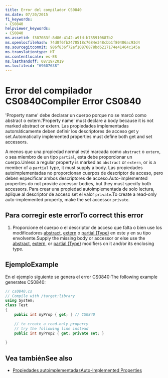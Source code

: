 ```yaml
---
title: Error del compilador CS0840
ms.date: 07/20/2015
f1_keywords:
- CS0840
helpviewer_keywords:
- CS0840
ms.assetid: f307083f-8d86-4142-a9fd-b735910687b2
ms.openlocfilehash: 74d8f6fb2470518c7684e348cbb1f80406ac93d4
ms.sourcegitcommit: 986f836f72ef10876878bd6217174e41464c145a
ms.translationtype: HT
ms.contentlocale: es-ES
ms.lasthandoff: 08/19/2019
ms.locfileid: "69607638"
---
```

# <a name="compiler-error-cs0840"></a><span data-ttu-id="22c62-102">Error del compilador CS0840</span><span class="sxs-lookup"><span data-stu-id="22c62-102">Compiler Error CS0840</span></span>
<span data-ttu-id="22c62-103">'Property name' debe declarar un cuerpo porque no se marcó como abstract o extern.</span><span class="sxs-lookup"><span data-stu-id="22c62-103">'Property name' must declare a body because it is not marked abstract or extern.</span></span> <span data-ttu-id="22c62-104">Las propiedades implementadas automáticamente deben definir los descriptores de acceso get y set.</span><span class="sxs-lookup"><span data-stu-id="22c62-104">Automatically implemented properties must define both get and set accessors.</span></span>  
  
 <span data-ttu-id="22c62-105">A menos que una propiedad normal esté marcada como `abstract` o `extern`, o sea miembro de un tipo `partial`, esta debe proporcionar un cuerpo.</span><span class="sxs-lookup"><span data-stu-id="22c62-105">Unless a regular property is marked as `abstract` or `extern`, or is a member of a `partial` type, it must supply a body.</span></span> <span data-ttu-id="22c62-106">Las propiedades autoimplementadas no proporcionan cuerpos de descriptor de acceso, pero deben especificar ambos descriptores de acceso.</span><span class="sxs-lookup"><span data-stu-id="22c62-106">Auto-implemented properties do not provide accessor bodies, but they must specify both accessors.</span></span> <span data-ttu-id="22c62-107">Para crear una propiedad autoimplementada de solo lectura, aplique al descriptor de acceso set el valor `private`.</span><span class="sxs-lookup"><span data-stu-id="22c62-107">To create a read-only auto-implemented property, make the set accessor `private`.</span></span>  
  
## <a name="to-correct-this-error"></a><span data-ttu-id="22c62-108">Para corregir este error</span><span class="sxs-lookup"><span data-stu-id="22c62-108">To correct this error</span></span>  
  
1. <span data-ttu-id="22c62-109">Proporcione el cuerpo o el descriptor de acceso que falta o bien use los modificadores [abstract](../keywords/abstract.md), [extern](../keywords/extern.md) o [partial (Type)](../keywords/partial-type.md) en este y en su tipo envolvente.</span><span class="sxs-lookup"><span data-stu-id="22c62-109">Supply the missing body or accessor or else use the [abstract](../keywords/abstract.md), [extern](../keywords/extern.md), or [partial (Type)](../keywords/partial-type.md) modifiers on it and/or its enclosing type.</span></span>  
  
## <a name="example"></a><span data-ttu-id="22c62-110">Ejemplo</span><span class="sxs-lookup"><span data-stu-id="22c62-110">Example</span></span>  
 <span data-ttu-id="22c62-111">En el ejemplo siguiente se genera el error CS0840:</span><span class="sxs-lookup"><span data-stu-id="22c62-111">The following example generates CS0840:</span></span>  
  
```csharp  
// cs0840.cs  
// Compile with /target:library  
using System;  
class Test  
{  
    public int myProp { get; } // CS0840  
  
    // to create a read-only property  
    // try the following line instead  
    public int myProp2 { get; private set; }  
  
}  
```  
  
## <a name="see-also"></a><span data-ttu-id="22c62-112">Vea también</span><span class="sxs-lookup"><span data-stu-id="22c62-112">See also</span></span>

- [<span data-ttu-id="22c62-113">Propiedades autoimplementadas</span><span class="sxs-lookup"><span data-stu-id="22c62-113">Auto-Implemented Properties</span></span>](../../programming-guide/classes-and-structs/auto-implemented-properties.md)
